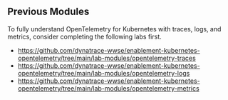 ## Previous Modules

To fully understand OpenTelemetry for Kubernetes with traces, logs, and metrics, consider completing the following labs first.

- https://github.com/dynatrace-wwse/enablement-kubernetes-opentelemetry/tree/main/lab-modules/opentelemetry-traces
- https://github.com/dynatrace-wwse/enablement-kubernetes-opentelemetry/tree/main/lab-modules/opentelemetry-logs
- https://github.com/dynatrace-wwse/enablement-kubernetes-opentelemetry/tree/main/lab-modules/opentelemetry-metrics